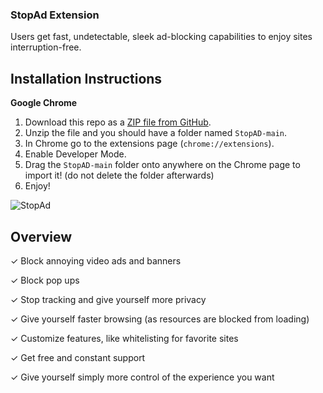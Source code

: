 ### StopAd Extension
Users get fast, undetectable, sleek ad-blocking capabilities to enjoy sites interruption-free. 

## Installation Instructions
**Google Chrome**
1. Download this repo as a [ZIP file from GitHub](https://github.com/nexzanavod/StopAD.git).
2. Unzip the file and you should have a folder named `StopAD-main`.
3. In Chrome go to the extensions page (`chrome://extensions`).
4. Enable Developer Mode.
5. Drag the `StopAD-main` folder onto anywhere on the Chrome page to import it! (do not delete the folder afterwards)
6. Enjoy!

![StopAd](https://user-images.githubusercontent.com/51057557/130297465-3f0c3f8a-d7a1-467b-bec0-10baef89ed07.gif)

## Overview

✓ Block annoying video ads and banners

✓ Block pop ups

✓ Stop tracking and give yourself more privacy

✓ Give yourself faster browsing (as resources are blocked from loading)

✓ Customize features, like whitelisting for favorite sites

✓ Get free and constant support

✓ Give yourself simply more control of the experience you want
